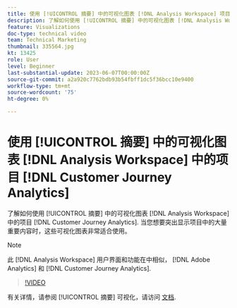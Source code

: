 ```yaml
---
title: 使用 [!UICONTROL 摘要] 中的可视化图表 [!DNL Analysis Workspace] 项目
description: 了解如何使用 [!UICONTROL 摘要] 中的可视化图表 [!DNL Analysis Workspace] 中的项目 [!DNL Customer Journey Analytics].
feature: Visualizations
doc-type: technical video
team: Technical Marketing
thumbnail: 335564.jpg
kt: 13425
role: User
level: Beginner
last-substantial-update: 2023-06-07T00:00:00Z
source-git-commit: a2a920c7762bdb93b54fbff1dc5f36bcc10e9400
workflow-type: tm+mt
source-wordcount: '75'
ht-degree: 0%

---
```


# 使用 [!UICONTROL 摘要] 中的可视化图表 [!DNL Analysis Workspace] 中的项目 [!DNL Customer Journey Analytics]

了解如何使用 [!UICONTROL 摘要] 中的可视化图表 [!DNL Analysis Workspace] 中的项目 [!DNL Customer Journey Analytics]. 当您想要突出显示项目中的大量重要内容时，这些可视化图表非常适合使用。

>[!NOTE]
>
>此 [!DNL Analysis Workspace] 用户界面和功能在中相似， [!DNL Adobe Analytics] 和 [!DNL Customer Journey Analytics].

>[!VIDEO](https://video.tv.adobe.com/v/335564/?quality=12&learn=on)

有关详情，请参阅 [!UICONTROL 摘要] 可视化，请访问 [文档](https://experienceleague.adobe.com/docs/analytics-platform/using/cja-workspace/visualizations/summary-number-change.html).
